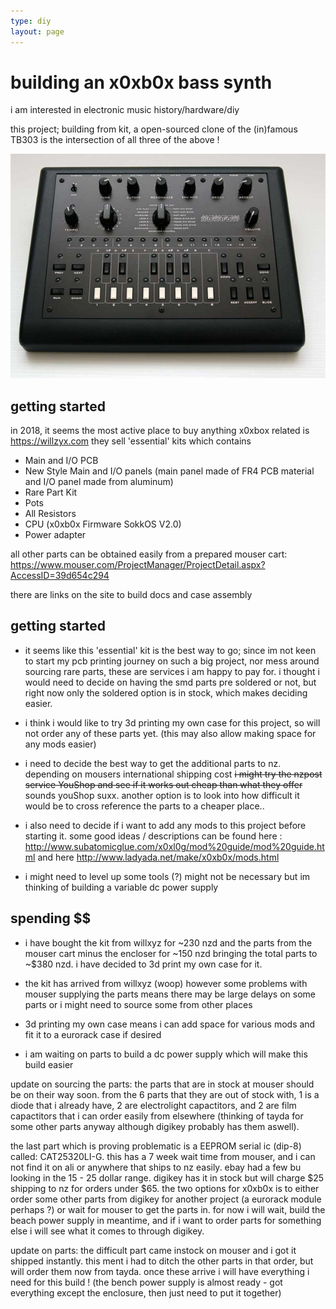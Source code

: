 ```yaml
---
type: diy
layout: page
---
```


# building an x0xb0x bass synth

i am interested in electronic music history/hardware/diy

this project; building from kit, a open-sourced clone of the (in)famous TB303 is the intersection of all three of the above !

![x0xb0x](/images/diy/x0xb0x/x0xb0x.jpg)

## getting started

in 2018, it seems the most active place to buy anything x0xbox related is https://willzyx.com
they sell 'essential' kits which contains

- Main and I/O PCB
- New Style Main and I/O panels (main panel made of FR4 PCB material and I/O panel made from aluminum)
- Rare Part Kit
- Pots
- All Resistors
- CPU (x0xb0x Firmware SokkOS V2.0)
- Power adapter

all other parts can be obtained easily from a prepared mouser cart: https://www.mouser.com/ProjectManager/ProjectDetail.aspx?AccessID=39d654c294

there are links on the site to build docs and case assembly

## getting started

- it seems like this 'essential' kit is the best way to go; since im not keen to start my pcb printing journey on such a big project,
nor mess around sourcing rare parts, these are services i am happy to pay for. i thought i would need to decide on having the smd
parts pre soldered or not, but right now only the soldered option is in stock, which makes deciding easier.

- i think i would like to try 3d printing my own case for this project, so will not order any of these parts yet. (this may also allow making space for any mods easier)

- i need to decide the best way to get the additional parts to nz. depending on mousers international shipping cost ~~i might try the nzpost
service YouShop and see if it works out cheap than what they offer~~ sounds youShop suxx.  another option is to look into how difficult it would be to cross reference the parts to a cheaper place..

- i also need to decide if i want to add any mods to this project before starting it. some good ideas / descriptions can be found here : http://www.subatomicglue.com/x0xl0g/mod%20guide/mod%20guide.html and here http://www.ladyada.net/make/x0xb0x/mods.html 

- i might need to level up some tools (?) might not be necessary but im thinking of building a variable dc power supply
 

## spending $$

- i have bought the kit from willxyz for ~230 nzd and the parts from the mouser cart minus the encloser for ~150 nzd bringing the total parts to ~$380 nzd. i have decided to 3d print my own case for it. 

- the kit has arrived from willxyz (woop) however some problems with mouser supplying the parts means there may be large delays on some parts or i might need to source some from other places

- 3d printing my own case means i can add space for various mods and fit it to a eurorack case if desired

- i am waiting on parts to build a dc power supply which will make this build easier

update on sourcing the parts:
the parts that are in stock at mouser should be on their way soon. from the 6 parts that they are out of stock with, 1 is a diode that i already have, 2 are electrolight capactitors, and 2 are film capactitors that i can order easily from elsewhere (thinking of tayda for some other parts anyway although digikey probably has them aswell).

the last part which is proving problematic is a EEPROM serial ic (dip-8) called: CAT25320LI-G. this has a 7 week wait time from mouser, and i can not find it on ali or anywhere that ships to nz easily. ebay had a few bu looking in the 15 - 25 dollar range. digikey has it in stock but will charge $25 shipping to nz for orders under $65. the two options for x0xb0x is to either order some other parts from digikey for another project (a eurorack module perhaps ?) or wait for mouser to get the parts in.
for now i will wait, build the beach power supply in meantime, and if i want to order parts for something else i will see what it comes to through digikey.

update on parts: the difficult part came instock on mouser and i got it shipped instantly. this ment i had to ditch the other parts in that order, but will order them now from tayda. once these arrive i will have everything i need for this build ! (the bench power supply is almost ready - got everything except the enclosure, then just need to put it together)


